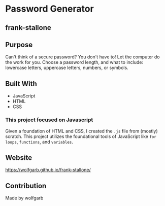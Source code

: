 # Password Generator

## frank-stallone

## Purpose
Can't think of a secure password? You don't have to! Let the computer do the work for you. Choose a password length, and what to include: lowercase letters, uppercase letters, numbers, or symbols.



## Built With
* JavaScript
* HTML
* CSS

### This project focused on Javascript 
Given a foundation of HTML and CSS, I created the ```.js``` file from (mostly) scratch. This project utilizes the foundational tools of JavaScript like ```for loops```, ```functions```, and ```variables```.

## Website
https://wolfgarb.github.io/frank-stallone/

## Contribution
Made by wolfgarb
